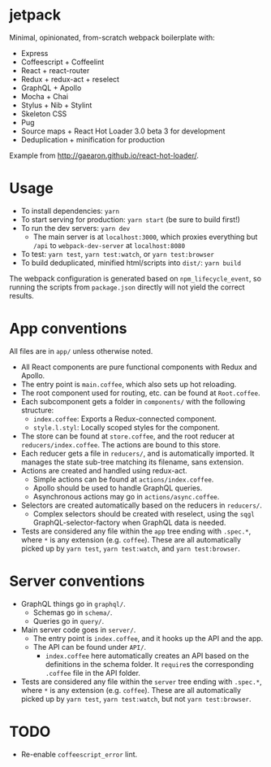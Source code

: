 # jetpack

Minimal, opinionated, from-scratch webpack boilerplate with:
  - Express
  - Coffeescript + Coffeelint
  - React + react-router
  - Redux + redux-act + reselect
  - GraphQL + Apollo
  - Mocha + Chai
  - Stylus + Nib + Stylint
  - Skeleton CSS
  - Pug
  - Source maps + React Hot Loader 3.0 beta 3 for development
  - Deduplication + minification for production

Example from http://gaearon.github.io/react-hot-loader/.

# Usage

- To install dependencies: `yarn`
- To start serving for production: `yarn start` (be sure to build first!)
- To run the dev servers: `yarn dev`
  - The main server is at `localhost:3000`, which proxies everything but
    `/api` to `webpack-dev-server` at `localhost:8080`
- To test: `yarn test`, `yarn test:watch`, or `yarn test:browser`
- To build deduplicated, minified html/scripts into `dist/`: `yarn build`

The webpack configuration is generated based on `npm_lifecycle_event`, so
running the scripts from `package.json` directly will not yield the correct
results.

# App conventions

All files are in `app/` unless otherwise noted.

- All React components are pure functional components with Redux and Apollo.
- The entry point is `main.coffee`, which also sets up hot reloading.
- The root component used for routing, etc. can be found at `Root.coffee`.
- Each subcomponent gets a folder in `components/` with the following
  structure:
  - `index.coffee`: Exports a Redux-connected component.
  - `style.l.styl`: Locally scoped styles for the component.
- The store can be found at `store.coffee`, and the root reducer at
  `reducers/index.coffee`. The actions are bound to this store.
- Each reducer gets a file in `reducers/`, and is automatically imported.
  It manages the state sub-tree matching its filename, sans extension.
- Actions are created and handled using redux-act.
  - Simple actions can be found at `actions/index.coffee`.
  - Apollo should be used to handle GraphQL queries.
  - Asynchronous actions may go in `actions/async.coffee`.
- Selectors are created automatically based on the reducers in `reducers/`.
  - Complex selectors should be created with reselect, using the `sqgl`
    GraphQL-selector-factory when GraphQL data is needed.
- Tests are considered any file within the `app` tree ending with `.spec.*`,
  where `*` is any extension (e.g. `coffee`). These are all automatically
  picked up by `yarn test`, `yarn test:watch`, and `yarn test:browser`.

# Server conventions

- GraphQL things go in `graphql/`.
  - Schemas go in `schema/`.
  - Queries go in `query/`.
- Main server code goes in `server/`.
  - The entry point is `index.coffee`, and it hooks up the API and the app.
  - The API can be found under `API/`.
    - `index.coffee` here automatically creates an API based on the
      definitions in the schema folder. It `require`s the corresponding
      `.coffee` file in the API folder.
- Tests are considered any file within the `server` tree ending with `.spec.*`,
  where `*` is any extension (e.g. `coffee`). These are all automatically
  picked up by `yarn test`, `yarn test:watch`, but not `yarn test:browser`.

# TODO

- Re-enable `coffeescript_error` lint.
